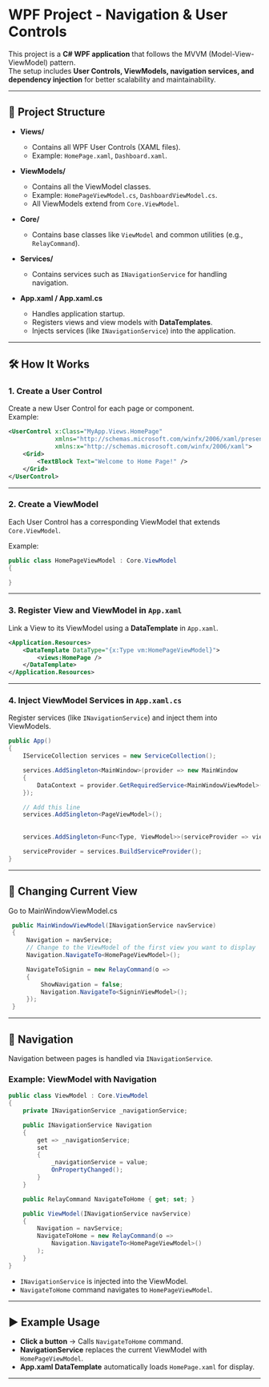# WPF Project - Navigation & User Controls

This project is a **C# WPF application** that follows the MVVM (Model-View-ViewModel) pattern.  
The setup includes **User Controls, ViewModels, navigation services, and dependency injection** for better scalability and maintainability.

---

## 📂 Project Structure

- **Views/**
  - Contains all WPF User Controls (XAML files).
  - Example: `HomePage.xaml`, `Dashboard.xaml`.

- **ViewModels/**
  - Contains all the ViewModel classes.
  - Example: `HomePageViewModel.cs`, `DashboardViewModel.cs`.
  - All ViewModels extend from `Core.ViewModel`.

- **Core/**
  - Contains base classes like `ViewModel` and common utilities (e.g., `RelayCommand`).

- **Services/**
  - Contains services such as `INavigationService` for handling navigation.

- **App.xaml / App.xaml.cs**
  - Handles application startup.
  - Registers views and view models with **DataTemplates**.
  - Injects services (like `INavigationService`) into the application.

---

## 🛠 How It Works

### 1. Create a User Control
Create a new User Control for each page or component.  
Example:
```xml
<UserControl x:Class="MyApp.Views.HomePage"
             xmlns="http://schemas.microsoft.com/winfx/2006/xaml/presentation"
             xmlns:x="http://schemas.microsoft.com/winfx/2006/xaml">
    <Grid>
        <TextBlock Text="Welcome to Home Page!" />
    </Grid>
</UserControl>
````

---

### 2. Create a ViewModel

Each User Control has a corresponding ViewModel that extends `Core.ViewModel`.

Example:

```csharp
public class HomePageViewModel : Core.ViewModel
{

}
```

---

### 3. Register View and ViewModel in `App.xaml`

Link a View to its ViewModel using a **DataTemplate** in `App.xaml`.

```xml
<Application.Resources>
    <DataTemplate DataType="{x:Type vm:HomePageViewModel}">
        <views:HomePage />
    </DataTemplate>
</Application.Resources>
```

---

### 4. Inject ViewModel Services in `App.xaml.cs`

Register services (like `INavigationService`) and inject them into ViewModels.

```csharp
public App()
{
    IServiceCollection services = new ServiceCollection();

    services.AddSingleton<MainWindow>(provider => new MainWindow
    {
        DataContext = provider.GetRequiredService<MainWindowViewModel>()
    });

    // Add this line
    services.AddSingleton<PageViewModel>();
   
 
    services.AddSingleton<Func<Type, ViewModel>>(serviceProvider => viewModelType => (ViewModel)serviceProvider.GetRequiredService(viewModelType));

    serviceProvider = services.BuildServiceProvider();
}
```

---
## 🔀 Changing Current View

Go to MainWindowViewModel.cs
```csharp
 public MainWindowViewModel(INavigationService navService)
 {
     Navigation = navService;
     // Change to the ViewModel of the first view you want to display
     Navigation.NavigateTo<HomePageViewModel>();

     NavigateToSignin = new RelayCommand(o =>
     {
         ShowNavigation = false;
         Navigation.NavigateTo<SigninViewModel>();
     });
 }
```
---

## 🔀 Navigation

Navigation between pages is handled via `INavigationService`.

### Example: ViewModel with Navigation

```csharp
public class ViewModel : Core.ViewModel
{
    private INavigationService _navigationService;

    public INavigationService Navigation
    {
        get => _navigationService;
        set
        {
            _navigationService = value;
            OnPropertyChanged();
        }
    }

    public RelayCommand NavigateToHome { get; set; }

    public ViewModel(INavigationService navService)
    {
        Navigation = navService;
        NavigateToHome = new RelayCommand(o =>
            Navigation.NavigateTo<HomePageViewModel>()
        );
    }
}
```

* `INavigationService` is injected into the ViewModel.
* `NavigateToHome` command navigates to `HomePageViewModel`.

---

## ▶️ Example Usage

* **Click a button** → Calls `NavigateToHome` command.
* **NavigationService** replaces the current ViewModel with `HomePageViewModel`.
* **App.xaml DataTemplate** automatically loads `HomePage.xaml` for display.

---




